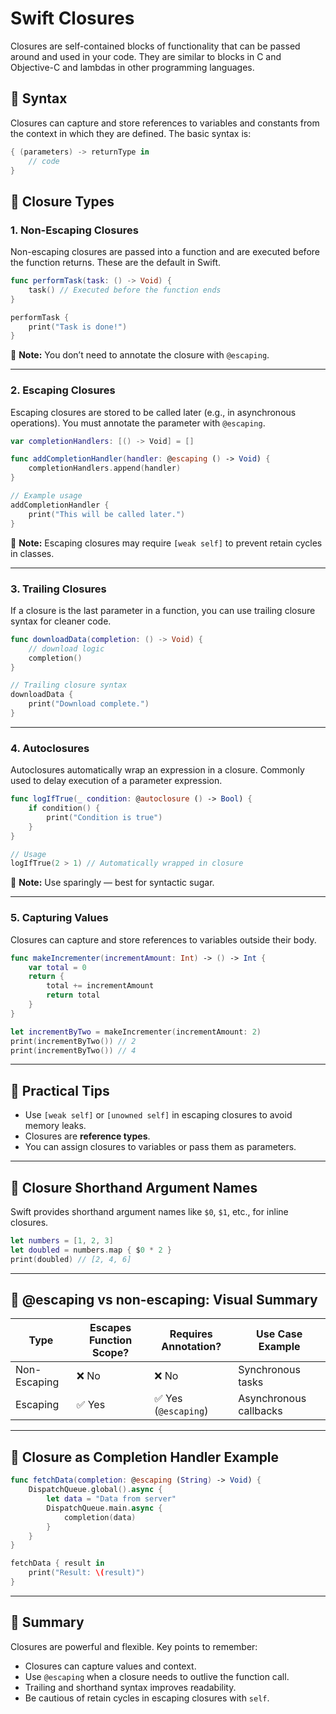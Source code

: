 # Swift Closures

Closures are self-contained blocks of functionality that can be passed around and used in your code. They are similar to blocks in C and Objective-C and lambdas in other programming languages.

## 🔹 Syntax

Closures can capture and store references to variables and constants from the context in which they are defined. The basic syntax is:

```swift
{ (parameters) -> returnType in
    // code
}
```

## 🔹 Closure Types

### 1. **Non-Escaping Closures**

Non-escaping closures are passed into a function and are executed before the function returns. These are the default in Swift.

```swift
func performTask(task: () -> Void) {
    task() // Executed before the function ends
}

performTask {
    print("Task is done!")
}
```

🔸 **Note:** You don’t need to annotate the closure with `@escaping`.

---

### 2. **Escaping Closures**

Escaping closures are stored to be called later (e.g., in asynchronous operations). You must annotate the parameter with `@escaping`.

```swift
var completionHandlers: [() -> Void] = []

func addCompletionHandler(handler: @escaping () -> Void) {
    completionHandlers.append(handler)
}

// Example usage
addCompletionHandler {
    print("This will be called later.")
}
```

🔸 **Note:** Escaping closures may require `[weak self]` to prevent retain cycles in classes.

---

### 3. **Trailing Closures**

If a closure is the last parameter in a function, you can use trailing closure syntax for cleaner code.

```swift
func downloadData(completion: () -> Void) {
    // download logic
    completion()
}

// Trailing closure syntax
downloadData {
    print("Download complete.")
}
```

---

### 4. **Autoclosures**

Autoclosures automatically wrap an expression in a closure. Commonly used to delay execution of a parameter expression.

```swift
func logIfTrue(_ condition: @autoclosure () -> Bool) {
    if condition() {
        print("Condition is true")
    }
}

// Usage
logIfTrue(2 > 1) // Automatically wrapped in closure
```

🔸 **Note:** Use sparingly — best for syntactic sugar.

---

### 5. **Capturing Values**

Closures can capture and store references to variables outside their body.

```swift
func makeIncrementer(incrementAmount: Int) -> () -> Int {
    var total = 0
    return {
        total += incrementAmount
        return total
    }
}

let incrementByTwo = makeIncrementer(incrementAmount: 2)
print(incrementByTwo()) // 2
print(incrementByTwo()) // 4
```

---

## 🔹 Practical Tips

- Use `[weak self]` or `[unowned self]` in escaping closures to avoid memory leaks.
- Closures are **reference types**.
- You can assign closures to variables or pass them as parameters.

---

## 🔹 Closure Shorthand Argument Names

Swift provides shorthand argument names like `$0`, `$1`, etc., for inline closures.

```swift
let numbers = [1, 2, 3]
let doubled = numbers.map { $0 * 2 }
print(doubled) // [2, 4, 6]
```

---

## 🔹 @escaping vs non-escaping: Visual Summary

| Type         | Escapes Function Scope? | Requires Annotation? | Use Case Example             |
|--------------|--------------------------|------------------------|------------------------------|
| Non-Escaping | ❌ No                    | ❌ No                  | Synchronous tasks            |
| Escaping     | ✅ Yes                   | ✅ Yes (`@escaping`)   | Asynchronous callbacks       |

---

## 🔹 Closure as Completion Handler Example

```swift
func fetchData(completion: @escaping (String) -> Void) {
    DispatchQueue.global().async {
        let data = "Data from server"
        DispatchQueue.main.async {
            completion(data)
        }
    }
}

fetchData { result in
    print("Result: \(result)")
}
```

---

## 📌 Summary

Closures are powerful and flexible. Key points to remember:

- Closures can capture values and context.
- Use `@escaping` when a closure needs to outlive the function call.
- Trailing and shorthand syntax improves readability.
- Be cautious of retain cycles in escaping closures with `self`.
